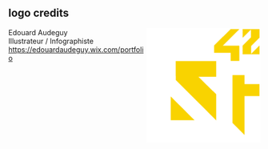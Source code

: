 ## logo credits

<img align="right"  src="./42ShellTester_cropped.png" width="45%" />Edouard Audeguy  
Illustrateur / Infographiste  
https://edouardaudeguy.wix.com/portfolio
